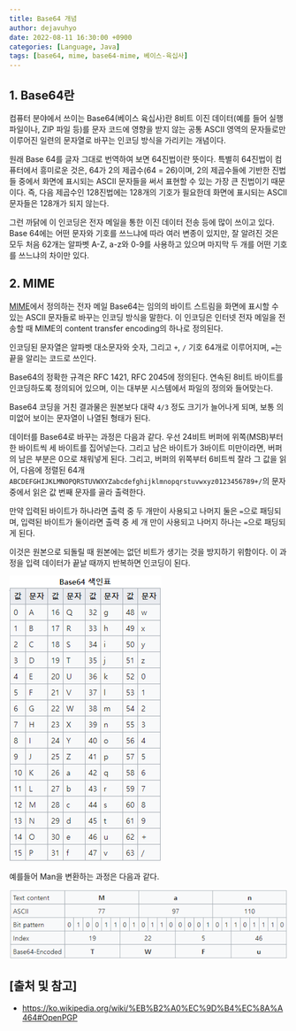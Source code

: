 ```yaml
---
title: Base64 개념
author: dejavuhyo
date: 2022-08-11 16:30:00 +0900
categories: [Language, Java]
tags: [base64, mime, base64-mime, 베이스-육십사]
---
```


## 1. Base64란
컴퓨터 분야에서 쓰이는 Base64(베이스 육십사)란 8비트 이진 데이터(예를 들어 실행 파일이나, ZIP 파일 등)를 문자 코드에 영향을 받지 않는 공통 ASCII 영역의 문자들로만 이루어진 일련의 문자열로 바꾸는 인코딩 방식을 가리키는 개념이다.

원래 Base 64를 글자 그대로 번역하여 보면 64진법이란 뜻이다. 특별히 64진법이 컴퓨터에서 흥미로운 것은, 64가 2의 제곱수(64 = 26)이며, 2의 제곱수들에 기반한 진법들 중에서 화면에 표시되는 ASCII 문자들을 써서 표현할 수 있는 가장 큰 진법이기 때문이다. 즉, 다음 제곱수인 128진법에는 128개의 기호가 필요한데 화면에 표시되는 ASCII 문자들은 128개가 되지 않는다.

그런 까닭에 이 인코딩은 전자 메일을 통한 이진 데이터 전송 등에 많이 쓰이고 있다. Base 64에는 어떤 문자와 기호를 쓰느냐에 따라 여러 변종이 있지만, 잘 알려진 것은 모두 처음 62개는 알파벳 A-Z, a-z와 0-9를 사용하고 있으며 마지막 두 개를 어떤 기호를 쓰느냐의 차이만 있다.

## 2. MIME
[MIME](https://ko.wikipedia.org/wiki/MIME)에서 정의하는 전자 메일 Base64는 임의의 바이트 스트림을 화면에 표시할 수 있는 ASCII 문자들로 바꾸는 인코딩 방식을 말한다. 이 인코딩은 인터넷 전자 메일을 전송할 때 MIME의 content transfer encoding의 하나로 정의된다.

인코딩된 문자열은 알파벳 대소문자와 숫자, 그리고 `+`, `/` 기호 64개로 이루어지며, `=`는 끝을 알리는 코드로 쓰인다.

Base64의 정확한 규격은 RFC 1421, RFC 2045에 정의된다. 연속된 8비트 바이트를 인코딩하도록 정의되어 있으며, 이는 대부분 시스템에서 파일의 정의와 들어맞는다.

Base64 코딩을 거친 결과물은 원본보다 대략 `4/3` 정도 크기가 늘어나게 되며, 보통 의미없어 보이는 문자열이 나열된 형태가 된다.

데이터를 Base64로 바꾸는 과정은 다음과 같다. 우선 24비트 버퍼에 위쪽(MSB)부터 한 바이트씩 세 바이트를 집어넣는다. 그리고 남은 바이트가 3바이트 미만이라면, 버퍼의 남은 부분은 0으로 채워넣게 된다. 그리고, 버퍼의 위쪽부터 6비트씩 잘라 그 값을 읽어, 다음에 정렬된 64개 `ABCDEFGHIJKLMNOPQRSTUVWXYZabcdefghijklmnopqrstuvwxyz0123456789+/`의 문자 중에서 읽은 값 번째 문자를 골라 출력한다.

만약 입력된 바이트가 하나라면 출력 중 두 개만이 사용되고 나머지 둘은 `=`으로 패딩되며, 입력된 바이트가 둘이라면 출력 중 세 개 만이 사용되고 나머지 하나는 `=`으로 패딩되게 된다.

이것은 원본으로 되돌릴 때 원본에는 없던 비트가 생기는 것을 방지하기 위함이다. 이 과정을 입력 데이터가 끝날 때까지 반복하면 인코딩이 된다.

![base64-index-table](/assets/img/2022-08-11-base64/base64-index-table.png)

예를들어 Man을 변환하는 과정은 다음과 같다.

![conversion-example](/assets/img/2022-08-11-base64/conversion-example.png)

## [출처 및 참고]
* <https://ko.wikipedia.org/wiki/%EB%B2%A0%EC%9D%B4%EC%8A%A464#OpenPGP>
